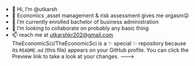 - 👋 Hi, I’m @utkarsh
- 👀 Economics ,asset management & risk assessment gives me orgasm😜
- 🌱 I’m currently enrolled bachelor of business administration
- 💞️ I’m looking to collaborate on probably any basic thing
- 📫 reach me at utkarshkr202@gmail.com
TheEconomicSci/TheEconomicSci is a ✨ special ✨ repository because its `README.md` (this file) appears on your GitHub profile.
You can click the Preview link to take a look at your changes.
--->
